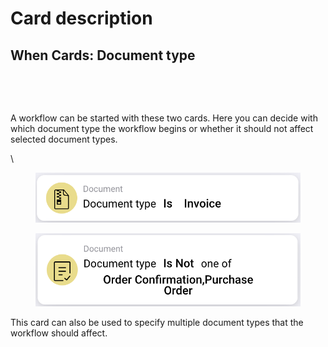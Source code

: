 # Card description

## **When Cards: Document type**



<figure><img src="https://lh7-us.googleusercontent.com/Vb3nEDgmp9WAd8060aW6nWlu3D8Yo5KPXl7nmTE07OERu4JgBuEyZ-wQURt1RZkQbwujpQw13-ETDK4ZYP536AEEfdKMGdgnlvfWaAoQFwHiwKEU_k_cCRBxEmIIizmlR0gfal8jXdnYiJZBIHvo6wg" alt=""><figcaption></figcaption></figure>

<figure><img src="https://lh7-us.googleusercontent.com/8Pt-riQL3WjD0KiWKQhHIEYfnsvTRWcLkNcAReJVEf5ESegVWxLfkxhq9myJv_uzlnbnSFZ9Q32-1EIb0GIFQyC5TylOFBl3x0PMJz3w1N5EUbwZEl5xfRkB3M1jMRZvQ61tqTwdFPL8dsSE6NYlmEU" alt=""><figcaption></figcaption></figure>

A workflow can be started with these two cards. Here you can decide with which document type the workflow begins or whether it should not affect selected document types.

\


<figure><img src="../../../.gitbook/assets/image (19).png" alt=""><figcaption></figcaption></figure>

<figure><img src="../../../.gitbook/assets/image (20).png" alt=""><figcaption></figcaption></figure>

This card can also be used to specify multiple document types that the workflow should affect.





